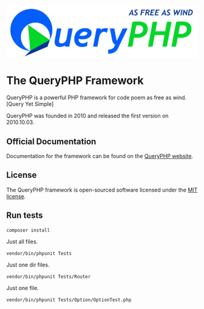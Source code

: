 ![](queryphp.png)

# The QueryPHP Framework

QueryPHP is a powerful PHP framework for code poem as free as wind. [Query Yet Simple]

QueryPHP was founded in 2010 and released the first version on 2010.10.03.

## Official Documentation

Documentation for the framework can be found on the [QueryPHP website](http://www.queryphp.com).

## License

The QueryPHP framework is open-sourced software licensed under the [MIT license](http://opensource.org/licenses/MIT).

## Run tests

```
composer install
```

Just all files.

```
vendor/bin/phpunit Tests
```

Just one dir files.

```
vendor/bin/phpunit Tests/Router
```

Just one file.

```
vendor/bin/phpunit Tests/Option/OptionTest.php
```